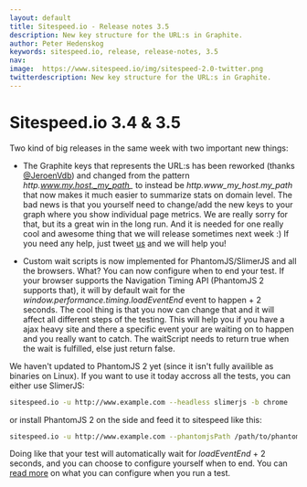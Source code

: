 ```yaml
---
layout: default
title: Sitespeed.io - Release notes 3.5
description: New key structure for the URL:s in Graphite.
author: Peter Hedenskog
keywords: sitespeed.io, release, release-notes, 3.5
nav:
image:  https://www.sitespeed.io/img/sitespeed-2.0-twitter.png
twitterdescription: New key structure for the URL:s in Graphite.
---
```


# Sitespeed.io 3.4 & 3.5
Two kind of big releases in the same week with two important new things:

 * The Graphite keys that represents the URL:s has been reworked (thanks [@JeroenVdb](https://github.com/JeroenVdb)) and changed from the pattern *http.www.my.host._my_path_* to instead be *http.www_my_host._my_path_* that now makes it much easier to summarize stats on domain level. The bad news is that you yourself need to change/add the new keys to your graph where you show individual page metrics.
 We are really sorry for that, but its a great win in the long run. And it is needed for one really cool and awesome thing that we will release sometimes next week :) If you need any help, just tweet [us](https://twitter.com/SiteSpeedio) and we will help you!

 * Custom wait scripts is now implemented for PhantomJS/SlimerJS and all the browsers. What? You can now configure when to end your test. If your browser supports the Navigation Timing API (PhantomJS 2 supports that), it will by default wait for the *window.performance.timing.loadEventEnd* event to happen + 2 seconds. The cool thing is that you now can change that and it will affect all different steps of the testing. This will help you if you have a ajax heavy site and there a specific event your are waiting on to happen and you really want to catch. The waitScript needs to return true when the wait is fulfilled, else just return false.

 We haven't updated to PhantomJS 2 yet (since it isn't fully availible as binaries on Linux). If you want to use it today accross all the tests, you can either use SlimerJS:

~~~ bash
sitespeed.io -u http://www.example.com --headless slimerjs -b chrome
~~~

 or install PhantomJS 2 on the side and feed it to sitespeed like this:

~~~ bash
sitespeed.io -u http://www.example.com --phantomjsPath /path/to/phantomjs -b chrome
~~~

Doing like that your test will automatically wait for *loadEventEnd* + 2 seconds, and you can choose to configure yourself when to end. You can [read more]({{site.baseurl}}/documentation/browsers/) on what you can configure when you run a test.
